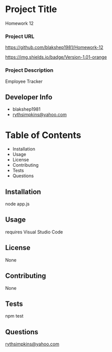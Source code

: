 # Project Title 
Homework 12

### Project URL
https://github.com/blakshep1981/Homework-12

https://img.shields.io/badge/Version-1.01-orange

### Project Description
Employee Tracker

## Developer Info 
* blakshep1981
* rythsimpkins@yahoo.com

# Table of Contents
* Installation
* Usage
* License
* Contributing
* Tests
* Questions

## Installation
node app.js

## Usage
requires Visual Studio Code

## License
None

## Contributing
None

## Tests
npm test

## Questions
rythsimpkins@yahoo.com